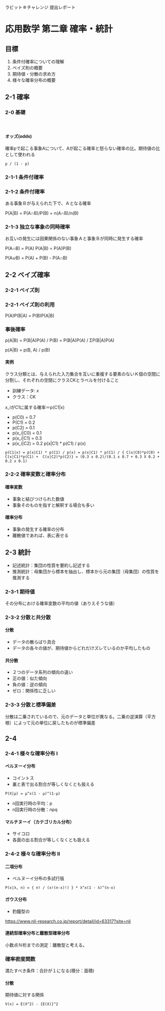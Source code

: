 ラビット☆チャレンジ 提出レポート
# 応用数学 第二章 確率・統計

## 目標
1. 条件付確率についての理解
2. ベイズ則の概要
3. 期待値・分散の求め方
4. 様々な確率分布の概要

## 2-1 確率

### 2-0 基礎
　
#### オッズ(odds)
確率pで起こる事象Aについて、Aが起こる確率と怒らない確率の比。期待値の比として使われる
```
p / (1 - p)
```

### 2-1-1 条件付確率

### 2-1-2 条件付確率

ある事象Ｂが与えられた下で、Ａとなる確率

P(A|B) = P(A∩B)/P(B) = n(A∩B)/n(B)

### 2-1-3 独立な事象の同時確率

お互いの発生には因果関係のない事象Ａと事象Ｂが同時に発生する確率

P(A∩B) = P(A) P(A|B) = P(A)P(B)

P(A∪B) = P(A) + P(B) - P(A∩B)

## 2-2 ベイズ確率

### 2-2-1 ベイズ則
### 2-2-1 ベイズ則の利用

P(A)P(B|A) = P(B)P(A|B)


### 事後確率

p(A|B) = P(B|A)P(A) / P(B) = P(B|A)P(A) / ΣP(B|A)P(A)

p(A|B) = p(B, A) / p(B) 

#### 実例
クラス分類とは、与えられた入力集合を互いに重複する要素のないＫ個の空間に分割し、それぞれの空間にクラスCKとラベルを付けること

- 訓練データ: x
- クラス：CK

x_iがC1に属する確率＝p(C1|x)

- p(C0) = 0.7
- P(C1) = 0.2
- p(C2) = 0.1
- p(x_i|C0) = 0.1
- p(x_i|C1) = 0.3
- p(x_i|C2) = 0.2
p(x|C1) * p(C1) / p(x)
```
p(C1|x) = p(x|C1) * p(C1) / p(x) = p(x|C1) * p(C1) / { C(x|C0)*p(C0) +   C(x|C1)*p(C1) +  C(x|C2)*p(C2)} = (0.3 x 0.2)/(0.1 x 0.7 + 0.3 X 0.2 + 0.2 x 0.1)
```
### 2-2-2 確率変数と確率分布

#### 確率変数
- 事象と結びつけられた数値
- 事象そのものを指すと解釈する場合も多い

#### 確率分布
- 事象の発生する確率の分布
- 離散値であれば、表に表せる


## 2-3 統計

- 記述統計：集団の性質を要約し記述する
- 推測統計：母集団から標本を抽出し、標本から元の集団（母集団）の性質を推測する

### 2-3-1 期待値

その分布における確率変数の平均の値（ありえそうな値）
### 2-3-2 分散と共分散
#### 分散
- データの散らばり具合
- データの各々の値が、期待値からどれだけズレているのか平均したもの

#### 共分散
- ２つのデータ系列の傾向の違い
 - 正の値：似た傾向
 - 負の値：逆の傾向
 - ゼロ：関係性に乏しい

### 2-3-3 分散と標準偏差

分散は二乗されているので、元のデータと単位が異なる。二乗の逆演算（平方根）によって元の単位に戻したものが標準偏差

## 2-4
### 2-4-1 様々な確率分布 I

#### ベルヌーイ分布
- コイントス
- 裏と表で出る割合が等しくなくとも扱える

```
P(X|μ) = μ^x(1 - μ)^(1-μ)
```

- n回実行時の平均：p
- n回実行時の分散：npq

#### マルチヌーイ（カテゴリカル分布）
- サイコロ
- 各面の出る割合が等しくなくとも扱える

### 2-4-2 様々な確率分布 II

#### 二項分布
- ベルヌーイ分布の多試行版

```
P(x|λ, n) = { n! / (x!(n-x)!) } * λ^x(1 - λ)^(n-x)
```
#### ガウス分布
- 釣鐘型の

https://www.nli-research.co.jp/report/detail/id=63317?site=nli

#### 連続型確率分布と離散型確率分布

小数点Ｎ桁までの測定：離散型と考える。

### 確率密度関数
満たすべき条件：合計が１になる(積分：面積)

#### 分散
期待値に対する関係
```
V(x) = E(X^2) - {E(X)}^2
```

